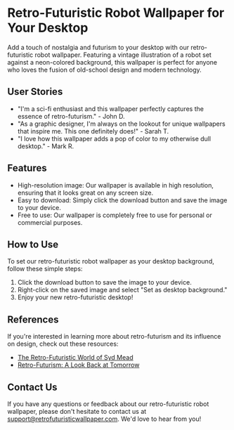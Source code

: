 <!--
Write me content for website with wallpaper which alt text is:

"A retro-futuristic wallpaper featuring a vintage illustration of a robot, set against a neon-colored background."

The name/title of the page should not be 1:1 copy of the alt text but rather a real content of the website which is using this wallpaper.

- Use markdown format
- Start with the heading
- The content should look like a real website
- Include real sections like references, contact, user stories, etc. use things relevant to the page purpose.
- Feel free to use structure like headings, bullets, numbering, blockquotes, paragraphs, horizontal lines, etc.
- You can use formatting like bold or _italic_
- You can include UTF-8 emojis
- Links should be only #hash anchors (and you can refer to the document itself)
- Do not include images
-->

<!--font:Roboto-->

# Retro-Futuristic Robot Wallpaper for Your Desktop

Add a touch of nostalgia and futurism to your desktop with our retro-futuristic robot wallpaper. Featuring a vintage illustration of a robot set against a neon-colored background, this wallpaper is perfect for anyone who loves the fusion of old-school design and modern technology.

## User Stories

-   "I'm a sci-fi enthusiast and this wallpaper perfectly captures the essence of retro-futurism." - John D.
-   "As a graphic designer, I'm always on the lookout for unique wallpapers that inspire me. This one definitely does!" - Sarah T.
-   "I love how this wallpaper adds a pop of color to my otherwise dull desktop." - Mark R.

## Features

-   High-resolution image: Our wallpaper is available in high resolution, ensuring that it looks great on any screen size.
-   Easy to download: Simply click the download button and save the image to your device.
-   Free to use: Our wallpaper is completely free to use for personal or commercial purposes.

## How to Use

To set our retro-futuristic robot wallpaper as your desktop background, follow these simple steps:

1. Click the download button to save the image to your device.
2. Right-click on the saved image and select "Set as desktop background."
3. Enjoy your new retro-futuristic desktop!

## References

If you're interested in learning more about retro-futurism and its influence on design, check out these resources:

-   [The Retro-Futuristic World of Syd Mead](#)
-   [Retro-Futurism: A Look Back at Tomorrow](#)

## Contact Us

If you have any questions or feedback about our retro-futuristic robot wallpaper, please don't hesitate to contact us at [support@retrofuturisticwallpaper.com](mailto:support@retrofuturisticwallpaper.com). We'd love to hear from you!

